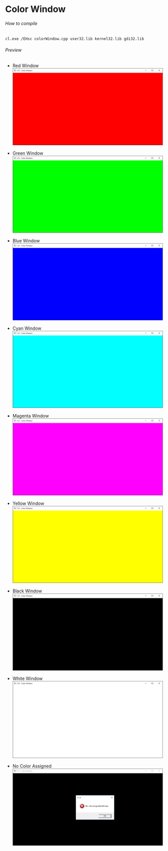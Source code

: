 Color Window
============

###### How to compile

```
cl.exe /EHsc colorWindow.cpp user32.lib kernel32.lib gdi32.lib
```

###### Preview
- Red Window
![redWindow](preview/red.png?raw=true "Red Window")

- Green Window
![greenWindow](preview/green.png?raw=true "Green Window")

- Blue Window
![blueWindow](preview/blue.png?raw=true "Blue Window")

- Cyan Window
![cyanWindow](preview/cyan.png?raw=true "Cyan Window")

- Magenta Window
![magentaWindow](preview/magenta.png?raw=true "Magenta Window")

- Yellow Window
![yellowWindow](preview/yellow.png?raw=true "Yellow Window")

- Black Window
![blackWindow](preview/black.png?raw=true "Black Window")

- White Window
![whiteWindow](preview/white.png?raw=true "White Window")

- No Color Assigned
![noColorWindow](preview/no_color.png?raw=true "No color assigned")
